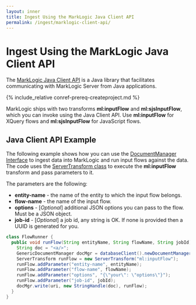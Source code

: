 ```yaml
---
layout: inner
title: Ingest Using the MarkLogic Java Client API
permalink: /ingest/marklogic-client-api/
---
```


# Ingest Using the MarkLogic Java Client API

The [MarkLogic Java Client API](https://developer.marklogic.com/products/java) is a Java library that facilitates communicating with MarkLogic Server from Java applications.

{% include_relative conref-prereq-createproject.md %}

MarkLogic ships with two transforms **ml:inputFlow** and **ml:sjsInputFlow**, which you can invoke using the Java Client API.  Use **ml:inputFlow** for XQuery flows and **ml:sjsInputFlow** for JavaScript flows.


## Java Client API Example

The following example shows how you can use the [DocumentManager Interface](https://docs.marklogic.com/javadoc/client/com/marklogic/client/document/DocumentManager.html) to ingest data into MarkLogic and run input flows against the data. The code uses the [ServerTransform class](https://docs.marklogic.com/javadoc/client/com/marklogic/client/document/ServerTransform.html) to execute the **ml:inputFlow** transform and pass parameters to it.

The parameters are the following:

 - **entity-name** - the name of the entity to which the input flow belongs.
 - **flow-name** - the name of the input flow.
 - **options** - [_Optional_] additional JSON options you can pass to the flow. Must be a JSON object.
 - **job-id** - [_Optional_] a job id, any string is OK. If none is provided then a UUID is generated for you.

```java
class FlowRunner {
  public void runFlow(String entityName, String flowName, String jobId) {
    String doc = "<a/>";
    GenericDocumentManager docMgr = databaseClient().newDocumentManager();
    ServerTransform runFlow = new ServerTransform("ml:inputFlow");
    runFlow.addParameter("entity-name", entityName);
    runFlow.addParameter("flow-name", flowName);
    runFlow.addParameter("options", "{\"your\": \"options\"}");
    runFlow.addParameter("job-id", jobId);
    docMgr.write(uri, new StringHandle(doc), runFlow);
  }
}
```
